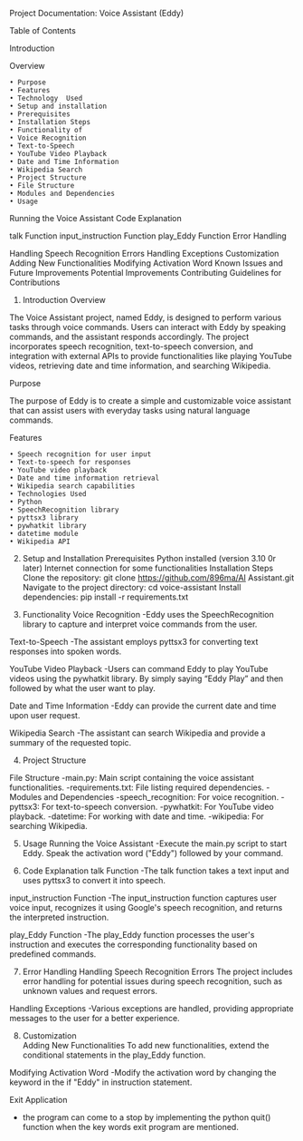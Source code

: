 

Project Documentation: Voice Assistant (Eddy)


Table of Contents
 
Introduction
   
Overview  
    
    • Purpose     
    • Features
    • Technology  Used  
    • Setup and installation
    • Prerequisites   
    • Installation Steps    
    • Functionality of 
    • Voice Recognition
    • Text-to-Speech 
    • YouTube Video Playback
    • Date and Time Information
    • Wikipedia Search 
    • Project Structure 
    • File Structure
    • Modules and Dependencies
    • Usage
    
Running the Voice Assistant
Code Explanation

  talk Function
  input_instruction Function
  play_Eddy Function
  Error Handling

Handling Speech Recognition Errors
Handling Exceptions
Customization
Adding New Functionalities
Modifying Activation Word
Known Issues and Future Improvements
Potential Improvements 
Contributing
Guidelines for Contributions

  
   
1. Introduction 
Overview 

The Voice Assistant project, named Eddy, is designed to perform various tasks through voice commands. Users can interact with Eddy by speaking commands, and the assistant responds accordingly. The project incorporates speech recognition, text-to-speech conversion, and integration with external APIs to provide functionalities like playing YouTube videos, retrieving date and time information, and searching Wikipedia.
 
Purpose 

The purpose of Eddy is to create a simple and customizable voice assistant that can  assist users with everyday tasks using natural language commands.

Features
 
    • Speech recognition for user input
    • Text-to-speech for responses
    • YouTube video playback
    • Date and time information retrieval
    • Wikipedia search capabilities
    • Technologies Used
    • Python
    • SpeechRecognition library
    • pyttsx3 library
    • pywhatkit library
    • datetime module
    • Wikipedia API
    
2. Setup and Installation
Prerequisites
Python installed (version 3.10 0r later)
Internet connection for some functionalities
Installation Steps
Clone the repository: git clone https://github.com/896ma/AI Assistant.git
Navigate to the project directory: cd voice-assistant
Install dependencies: pip install -r requirements.txt

3. Functionality
Voice Recognition
 -Eddy uses the SpeechRecognition library to capture and interpret voice commands from the user.

Text-to-Speech
-The assistant employs pyttsx3 for converting text responses into spoken words.

YouTube Video Playback
-Users can command Eddy to play YouTube videos using the pywhatkit library.
By simply  saying “Eddy Play” and then followed by what the user want to play.

Date and Time Information
-Eddy can provide the current date and time upon user request.

Wikipedia Search
 -The assistant can search Wikipedia and provide a summary of the requested topic.

4. Project Structure

File Structure
 -main.py: Main script containing the voice assistant functionalities.
 -requirements.txt: File listing required dependencies.
 -Modules and Dependencies
 -speech_recognition: For voice recognition.
 -pyttsx3: For text-to-speech conversion.
-pywhatkit: For YouTube video playback.
-datetime: For working with date and time.
-wikipedia: For searching Wikipedia.

5. Usage
Running the Voice Assistant
-Execute the main.py script to start Eddy. Speak the activation word ("Eddy") followed by your command.

6. Code Explanation
talk Function
-The talk function takes a text input and uses pyttsx3 to convert it into speech.

input_instruction Function
-The input_instruction function captures user voice input, recognizes it using Google's speech recognition, and returns the interpreted instruction.

play_Eddy Function
-The play_Eddy function processes the user's instruction and executes the corresponding functionality based on predefined commands.

7. Error Handling
Handling Speech Recognition Errors
The project includes error handling for potential issues during speech recognition, such as unknown values and request errors.

Handling Exceptions
-Various exceptions are handled, providing appropriate messages to the user for a better experience.

8. Customization  
Adding New Functionalities
To add new functionalities, extend the conditional statements in the play_Eddy function.

Modifying Activation Word
 -Modify the activation word by changing the keyword in the if "Eddy" in instruction statement.


Exit  Application
- the program can come to a stop  by implementing the python  quit() function when the key words exit program are mentioned.


